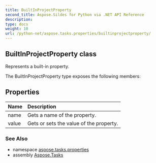 ```yaml
---
title: BuiltInProjectProperty
second_title: Aspose.Sildes for Python via .NET API Reference
description: 
type: docs
weight: 10
url: /python-net/aspose.tasks.properties/builtinprojectproperty/
---
```


## BuiltInProjectProperty class

Represents a built-in property.

The BuiltInProjectProperty type exposes the following members:
## Properties
| Name | Description |
| :- | :- |
|name|Gets a name of the property.|
|value|Gets or sets the value of the property.|

### See Also

* namespace [aspose.tasks.properties](/tasks/python-net/aspose.tasks.properties/)
* assembly [Aspose.Tasks](/tasks/python-net/)

